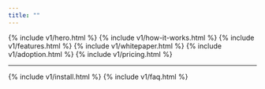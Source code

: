 ```yaml
---
title: ""
---
```


<div x-data="{ curl: true }">
{% include v1/hero.html %}
{% include v1/how-it-works.html %}
{% include v1/features.html %}
{% include v1/whitepaper.html %}
{% include v1/adoption.html %}
{% include v1/pricing.html %}
<hr class="my-10 md:my-20"/>
{% include v1/install.html %}
{% include v1/faq.html %}
</div>
